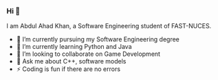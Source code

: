 ### Hi  👋

I am Abdul Ahad Khan, a Software Engineering student of FAST-NUCES.


- 🔭 I’m currently pursuing my Software Engineering degree
- 🌱 I’m currently learning Python and Java
- 👯 I’m looking to collaborate on Game Development
- 💬 Ask me about C++, software models 
- ⚡ Coding is fun if there are no errors
